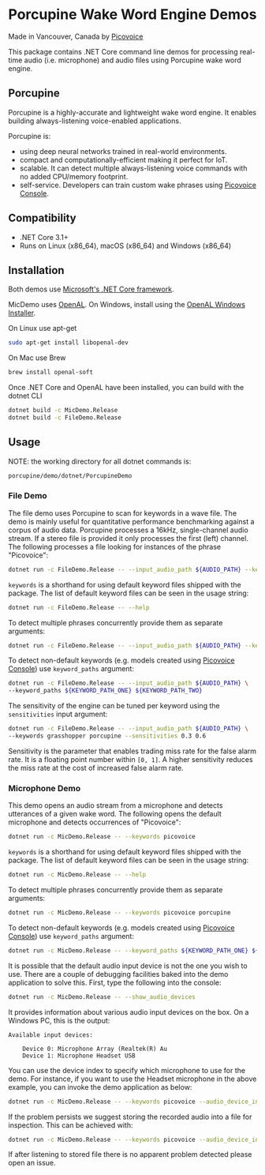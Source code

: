 # Porcupine Wake Word Engine Demos

Made in Vancouver, Canada by [Picovoice](https://picovoice.ai)

This package contains .NET Core command line demos for processing real-time audio (i.e. microphone) and audio files
using Porcupine wake word engine.

## Porcupine

Porcupine is a highly-accurate and lightweight wake word engine. It enables building always-listening voice-enabled
applications. 

Porcupine is:

- using deep neural networks trained in real-world environments.
- compact and computationally-efficient making it perfect for IoT.
- scalable. It can detect multiple always-listening voice commands with no added CPU/memory footprint.
- self-service. Developers can train custom wake phrases using [Picovoice Console](https://picovoice.ai/console/).

## Compatibility

- .NET Core 3.1+
- Runs on Linux (x86_64), macOS (x86_64) and Windows (x86_64)

## Installation

Both demos use [Microsoft's .NET Core framework](https://dotnet.microsoft.com/download).

MicDemo uses [OpenAL](https://openal.org/). On Windows, install using the [OpenAL Windows Installer](https://openal.org/downloads/oalinst.zip).

On Linux use apt-get

```bash
sudo apt-get install libopenal-dev
```

On Mac use Brew

```bash
brew install openal-soft
```

Once .NET Core and OpenAL have been installed, you can build with the dotnet CLI

```bash
dotnet build -c MicDemo.Release
dotnet build -c FileDemo.Release
```

## Usage

NOTE: the working directory for all dotnet commands is:

```bash
porcupine/demo/dotnet/PorcupineDemo
```

### File Demo

The file demo uses Porcupine to scan for keywords in a wave file. The demo is mainly useful for quantitative performance benchmarking against a corpus of audio data. 
Porcupine processes a 16kHz, single-channel audio stream. If a stereo file is provided it only processes the first (left) channel. 
The following processes a file looking for instances of the phrase "Picovoice":

```bash
dotnet run -c FileDemo.Release -- --input_audio_path ${AUDIO_PATH} --keywords picovoice
```

`keywords` is a shorthand for using default keyword files shipped with the package. The list of default keyword files
can be seen in the usage string:

```bash
dotnet run -c FileDemo.Release -- --help
```

To detect multiple phrases concurrently provide them as separate arguments:

```bash
dotnet run -c FileDemo.Release -- --input_audio_path ${AUDIO_PATH} --keywords grasshopper porcupine
```

To detect non-default keywords (e.g. models created using [Picovoice Console](https://picovoice.ai/console/))
use `keyword_paths` argument:

```bash
dotnet run -c FileDemo.Release -- --input_audio_path ${AUDIO_PATH} \
--keyword_paths ${KEYWORD_PATH_ONE} ${KEYWORD_PATH_TWO}
```

The sensitivity of the engine can be tuned per keyword using the `sensitivities` input argument:

```bash
dotnet run -c FileDemo.Release -- --input_audio_path ${AUDIO_PATH} \
--keywords grasshopper porcupine --sensitivities 0.3 0.6
```

Sensitivity is the parameter that enables trading miss rate for the false alarm rate. It is a floating point number within
`[0, 1]`. A higher sensitivity reduces the miss rate at the cost of increased false alarm rate.

### Microphone Demo

This demo opens an audio stream from a microphone and detects utterances of a given wake word. The following opens the default
microphone and detects occurrences of "Picovoice":

```bash
dotnet run -c MicDemo.Release -- --keywords picovoice
```

`keywords` is a shorthand for using default keyword files shipped with the package. The list of default keyword files
can be seen in the usage string:

```bash
dotnet run -c MicDemo.Release -- --help
```

To detect multiple phrases concurrently provide them as separate arguments:

```bash
dotnet run -c MicDemo.Release -- --keywords picovoice porcupine
```

To detect non-default keywords (e.g. models created using [Picovoice Console](https://picovoice.ai/console/))
use `keyword_paths` argument:

```bash
dotnet run -c MicDemo.Release -- --keyword_paths ${KEYWORD_PATH_ONE} ${KEYWORD_PATH_TWO}
```

It is possible that the default audio input device is not the one you wish to use. There are a couple
of debugging facilities baked into the demo application to solve this. First, type the following into the console:

```bash
dotnet run -c MicDemo.Release -- --show_audio_devices
```

It provides information about various audio input devices on the box. On a Windows PC, this is the output:

```
Available input devices:

    Device 0: Microphone Array (Realtek(R) Au
    Device 1: Microphone Headset USB
``` 

You can use the device index to specify which microphone to use for the demo. For instance, if you want to use the Headset 
microphone in the above example, you can invoke the demo application as below:

```bash
dotnet run -c MicDemo.Release -- --keywords picovoice --audio_device_index 1
```

If the problem persists we suggest storing the recorded audio into a file for inspection. This can be achieved with:

```bash
dotnet run -c MicDemo.Release -- --keywords picovoice --audio_device_index 1 --output_path ./test.wav
```

If after listening to stored file there is no apparent problem detected please open an issue.
